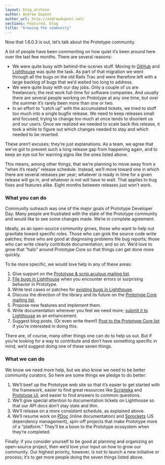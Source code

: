 ```yaml
---
layout: blog_archive
author: Andrew Dupont
author_url: http://andrewdupont.net/
sections: Featured, blog
title: "Growing the community"
---
```


<p>Now that 1.6.0.3 is out, let&#8217;s talk about the Prototype community.</p>

<p>A lot of people have been commenting on how quiet it&#8217;s been around here over the last few months. There are several reasons:</p>

<ul>
<li>We were quite busy with behind-the-scenes stuff. Moving to <a href="http://github.com">GitHub</a> and <a href="http://lighthouseapp.com">Lighthouse</a> was quite the task. As part of that migration we went through all the bugs on the old Rails Trac and were therefore left with a large backlog of bugs that we&#8217;d waited too long to address.</li>
<li>We were quite busy with our day jobs. Only a couple of us are freelancers; the rest work full-time for software companies. And usually there are several people working on Prototype at any one time, but over the summer it&#8217;s rarely been more than one or two.</li>
<li>In an effort to &#8220;catch up&#8221; with the accumulated tickets, we tried to stuff too much into a single bugfix release. We need to keep releases small and focused; trying to change too much at once tends to disorient us and our users. Once we realized we needed to scale back this release, it took a while to figure out which changes needed to stay and which needed to be reverted.</li>
</ul>

<p>These aren&#8217;t excuses; they&#8217;re just explanations. As a team, we agree that we&#8217;ve got to prevent such a long release gap from happening again, and to keep an eye out for warning signs like the ones listed above.</p>

<p>This means, among other things, that we&#8217;re planning to move away from a &#8220;when it&#8217;s ready&#8221; release schedule. Instead, we&#8217;ll move toward one in which there are several releases per year; whatever <em>is</em> ready in time for a given release will go in, and whatever <em>is not</em> will have to wait. That applies to bug fixes and features alike. Eight months between releases just won&#8217;t work.</p>

<h3 id="what_you_can_do">What you can do</h3>

<p>Community outreach was one of the major goals of Prototype Developer Day. Many people are frustrated with the state of the Prototype community and would like to see some changes made. We&#8217;re in complete agreement.</p>

<p>Ideally, as an open-source community grows, those who want to help out gravitate toward specific roles. Those who can grok the source code write patches; those who are good at diagnosing problems file bug reports; those who can write clearly contribute documentation; and so on. We&#8217;d love to grow that &#8220;halo&#8221; around Prototype Core so that things can get done more quickly.</p>

<p>To be more specific, we would love help in any of these areas:</p>

<ol>
<li>Give support on the <a href="http://groups.google.com/group/prototype-scriptaculous">Prototype &amp; scrip.aculous mailing list</a>.</li>
<li><a href="http://prototype.lighthouseapp.com/projects/8886/home">File bugs in Lighthouse</a> when you encounter errors or surprising behavior in Prototype.</li>
<li>Write test cases or patches for <a href="http://prototype.lighthouseapp.com/projects/8886-prototype/tickets?q=tagged%3A%22needs_tests%22">existing bugs in Lighthouse</a>.</li>
<li>Discuss the direction of the library and its future on the <a href="http://groups.google.com/group/prototype-core">Prototype Core mailing list</a>.</li>
<li>Propose new features and implement them.</li>
<li>Write documentation wherever you feel we need more; <a href="http://prototype.lighthouseapp.com/projects/8886/home">submit it to Lighthouse</a> as an enhancement.</li>
<li>Suggest blog posts. (Or even write them!) <a href="http://groups.google.com/group/prototype-core">Post to the Prototype Core list</a> if you&#8217;re interested in doing this.</li>
</ol>

<p>There are, of course, many other things one can do to help us out. But if you&#8217;re looking for a way to contribute and don&#8217;t have something specific in mind, we&#8217;d suggest doing one of these seven things.</p>

<h3 id="what_we_can_do">What we can do</h3>

<p>We know we need more help, but we also know we need to be better community curators. So here are some things we pledge to do better:</p>

<ol>
<li>We&#8217;ll beef up the Prototype web site so that it&#8217;s easier to get started with the framework, easier to find great resources like <a href="http://scripteka.com/" title="Scripteka :: Prototype extensions library">Scripteka</a> and <a href="http://prototype-ui.com/" title="Prototype UI">Prototype UI</a>, and easier to find answers to common questions.</li>
<li>We&#8217;ll give special attention to documentation tickets on Lighthouse so that our API docs don&#8217;t stay stale and thin.</li>
<li>We&#8217;ll release on a more consistent schedule, as explained above.</li>
<li>We&#8217;ll resume work on <a href="http://github.com/tobie/pdoc/tree/master">PDoc</a> (inline documentation) and <a href="http://github.com/sstephenson/sprockets/tree/master">Sprockets</a> (JS dependency management), spin-off projects that make Prototype more of a &#8220;platform.&#8221; They&#8217;ll be a boon to the Prototype ecosystem when they&#8217;re completed.</li>
</ol>

<p>Finally: if you consider yourself to be good at planning and organizing an open-source project, then we&#8217;d love your input on how to grow our community. Our highest priority, however, is not to launch a new initiative or process; it&#8217;s to get more people doing the seven things listed above.</p>


